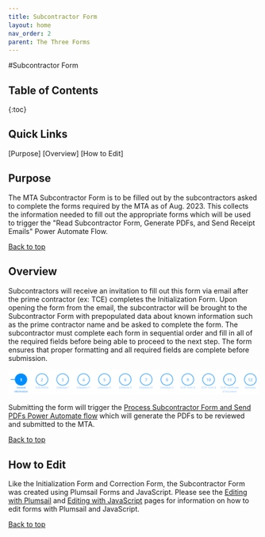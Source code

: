 ```yaml
---
title: Subcontractor Form
layout: home
nav_order: 2
parent: The Three Forms
---
```


#Subcontractor Form

<h2>Table of Contents</h2>
{:toc}

<h2>Quick Links</h2>
[Purpose]
[Overview]
[How to Edit]

<h2>Purpose</h2>

The MTA Subcontractor Form is to be filled out by the subcontractors asked to complete the forms required by the MTA as of Aug. 2023. This collects the information needed to fill out the appropriate forms which will be used to trigger the "Read Subcontractor Form, Generate PDFs, and Send Receipt Emails" Power Automate Flow. 

[Back to top](#top)

<h2>Overview</h2>

Subcontractors will receive an invitation to fill out this form via email after the prime contractor (ex: TCE) completes the Initialization Form. Upon opening the form from the email, the subcontractor will be brought to the Subcontractor Form with prepopulated data about known information such as the prime contractor name and be asked to complete the form. The subcontractor must complete each form in sequential order and fill in all of the required fields before being able to proceed to the next step. The form ensures that proper formatting and all required fields are complete before submission.

![](/assets/images/subcontractorForm/wizard.png)

Submitting the form will trigger the [Process Subcontractor Form and Send PDFs Power Automate flow](/flows/processSubcontractorFormAndSendPDFs.html) which will generate the PDFs to be reviewed and submitted to the MTA.

[Back to top](#top)

<h2>How to Edit</h2>

Like the Initialization Form and Correction Form, the Subcontractor Form was created using Plumsail Forms and JavaScript. Please see the [Editing with Plumsail](/editingFormsAndFlows/editWithPlumsail.html) and [Editing with JavaScript](/editingFormsAndFlows/editWithJavaScript.html) pages for information on how to edit forms with Plumsail and JavaScript.

[Back to top](#top)